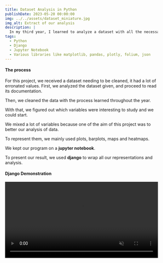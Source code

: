```yaml
---
title: Dataset Analysis in Python
publishDate: 2023-05-20 00:00:00
img: ../../assets/dataset_miniature.jpg
img_alt: Extract of our analysis
description: |
  In my third year, I learned to analyze a dataset with all the necessary steps: cleaning, choosing the variables, analyzing, interpretation.
tags:
  - Python
  - Django
  - Jupyter Notebook
  - Various libraries like matplotlib, pandas, plotly, folium, json
---
```


<h4>The process</h4>
<p style="width: 100%">
  For this project, we received a dataset needing to be cleaned, it had a lot of erronated values. First, we analyzed the dataset given, and proceed to read its documentation.
  
  Then, we cleaned the data with the process learned throughout the year.
  
  With that, we figured out which variables were interesting to study and we could start.
  
  We mixed a lot of variables because one of the aim of this project was to better our analysis of data.
  
  To represent them, we mainly used plots, barplots, maps and heatmaps.
  
  We kept our program on a **jupyter notebook**.
  
  To present our result, we used **django** to wrap all our representations and analysis.
</p>

<h4>Django Demonstration</h4>

<video controls width="100%" muted controlsList="nodownload">
  <source src=" ../../assets/django.mp4" type="video/mp4">
</video>
